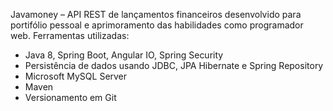Javamoney – API REST de lançamentos financeiros desenvolvido para portifólio pessoal e 
aprimoramento das habilidades como programador web. Ferramentas utilizadas: 
- Java 8, Spring Boot, Angular IO, Spring Security
- Persistência de dados usando JDBC, JPA Hibernate e Spring Repository
- Microsoft MySQL Server
- Maven
- Versionamento em Git
